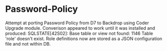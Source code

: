 # Password-Policy
Attempt at porting Password Policy from D7 to Backdrop using Coder Upgrade module. Converison appeared to work until it was installed and produced: SQLSTATE[42S02]: Base table or view not found: 1146 Table 'role' doesn't exist.  Role definitions now are stored as a JSON configuration file and not within DB.

